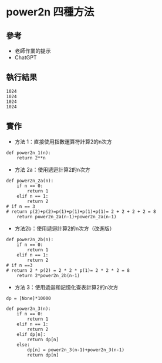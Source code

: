 # power2n 四種方法

## 參考
* 老師作業的提示
* ChatGPT

## 執行結果
```
1024
1024
1024
1024
```
## 實作
* 方法 1：直接使用指數運算符計算2的n次方
```
def power2n_1(n):
    return 2**n
```
* 方法 2a：使用遞迴計算2的n次方
```
def power2n_2a(n):
    if n == 0:
        return 1
    elif n == 1:
        return 2
# if n == 3
# return p(2)+p(2)=p(1)+p(1)+p(1)+p(1)= 2 + 2 + 2 + 2 = 8
    return power2n_2a(n-1)+power2n_2a(n-1)
```
* 方法2b：使用遞迴計算2的n次方（改進版）
```
def power2n_2b(n):
    if n == 0:
        return 1
    elif n == 1:
        return 2
# if n ==3
# return 2 * p(2) = 2 * 2 * p(1)= 2 * 2 * 2 = 8
    return 2*power2n_2b(n-1)
```
* 方法 3：使用遞迴和記憶化查表計算2的n次方
```
dp = [None]*10000

def power2n_3(n):
    if n == 0:
        return 1
    elif n == 1:
        return 2
    elif dp[n]:
        return dp[n]
    else:
        dp[n] = power2n_3(n-1)+power2n_3(n-1)
        return dp[n]
```


